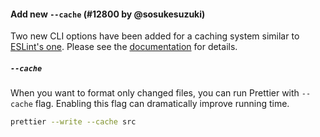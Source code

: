 #### Add new `--cache` (#12800 by @sosukesuzuki)

Two new CLI options have been added for a caching system similar to [ESLint's one](https://eslint.org/docs/user-guide/command-line-interface#caching). Please see the [documentation](https://prettier.io/docs/en/cli.html#--cache) for details.

##### `--cache`

When you want to format only changed files, you can run Prettier with `--cache` flag. Enabling this flag can dramatically improve running time.

```bash
prettier --write --cache src
```
